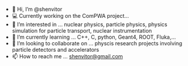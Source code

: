 - 👋 Hi, I’m @shenvitor
- 💻 Currently working on the ComPWA project...
- 👀 I’m interested in ... nuclear physics, particle physics, physics simulation for particle transport, nuclear instrumentation
- 🌱 I’m currently learning ... C++, C, python, Geant4, ROOT, Fluka,...
- 💞️ I’m looking to collaborate on ... physcis research projects involving particle detectors and accelerators
- 📫 How to reach me ... shenvitor@gmail.com

<!---
shenvitor/shenvitor is a ✨ special ✨ repository because its `README.md` (this file) appears on your GitHub profile.
You can click the Preview link to take a look at your changes.
--->
